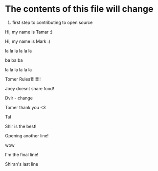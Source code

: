 
# The contents of this file will change

1. first step to contributing to open source

Hi, my name is Tamar :)

Hi, my name is Mark :)

la la la la la la

ba ba ba  

la la la la la la

Tomer Rules1!!!!!!!

Joey doesnt share food!

Dvir - change

Tomer thank you <3

Tal

Shir is the best!

Opening another line!

wow

I'm the final line!

Shiran's last line